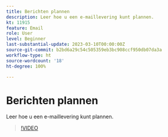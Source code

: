 ```yaml
---
title: Berichten plannen
description: Leer hoe u een e-maillevering kunt plannen.
kt: 11915
feature: Email
role: User
level: Beginner
last-substantial-update: 2023-03-10T00:00:00Z
source-git-commit: b2bd6a29c54c505359eb3bc908ccf950db07da3a
workflow-type: ht
source-wordcount: '18'
ht-degree: 100%

---
```



# Berichten plannen

Leer hoe u een e-maillevering kunt plannen.

>[!VIDEO](https://video.tv.adobe.com/v/3415919/?quality=12)
